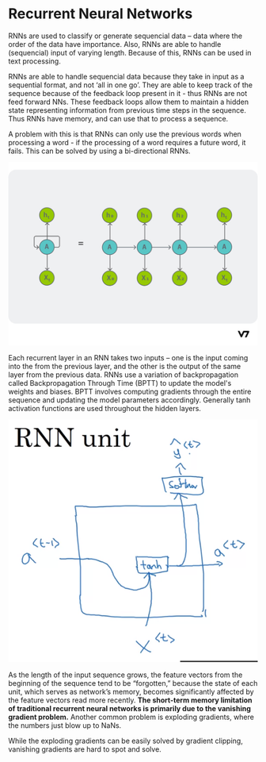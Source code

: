 # Recurrent Neural Networks
RNNs are used to classify or generate sequencial data – data where the order of the data have importance. Also, RNNs are able to handle (sequencial) input of varying length. Because of this, RNNs can be used in text processing.

RNNs are able to handle sequencial data because they take in input as a sequential format, and not ‘all in one go’. They are able to keep track of the sequence because of the feedback loop present in it - thus RNNs are not feed forward NNs. These feedback loops allow them to maintain a hidden state representing information from previous time steps in the sequence. Thus RNNs have memory, and can use that to process a sequence. 

A problem with this is that RNNs can only use the previous words when processing a word - if the processing of a word requires a future word, it fails. This can be solved by using a bi-directional RNNs.

![Alt text](image-10.png)

Each recurrent layer in an RNN takes two inputs – one is the input coming into the from the previous layer, and the other is the output of the same layer from the previous data. RNNs use a variation of backpropagation called Backpropagation Through Time (BPTT) to update the model's weights and biases. BPTT involves computing gradients through the entire sequence and updating the model parameters accordingly. Generally tanh activation functions are used throughout the hidden layers.

![Alt text](<Screenshot from 2023-10-19 20-36-38.png>)

As the length of the input sequence grows, the feature vectors from the beginning of the sequence tend to be “forgotten,” because the state of each unit, which serves as network’s memory, becomes significantly affected by the feature vectors read more recently. **The short-term memory limitation of traditional recurrent neural networks is primarily due to the vanishing gradient problem.**
Another common problem is exploding gradients, where the numbers just blow up to NaNs.

While the exploding gradients can be easily solved by gradient clipping, vanishing gradients are hard to spot and solve.
